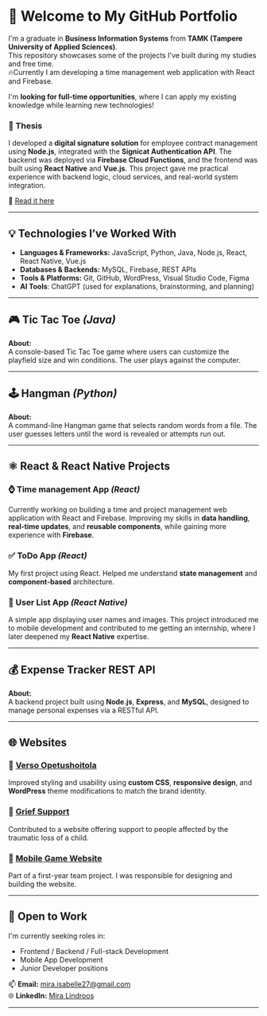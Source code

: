 # 👋 Welcome to My GitHub Portfolio

I'm a graduate in **Business Information Systems** from **TAMK (Tampere University of Applied Sciences)**.  
This repository showcases some of the projects I've built during my studies and free time.  
🔥Currently I am developing a time management web application with React and Firebase.  


I'm **looking for full-time opportunities**, where I can apply my existing knowledge while learning new technologies! 

### 📄 Thesis  
I developed a **digital signature solution** for employee contract management using **Node.js**, integrated with the **Signicat Authentication API**. The backend was deployed via **Firebase Cloud Functions**, and the frontend was built using **React Native** and **Vue.js**. This project gave me practical experience with backend logic, cloud services, and real-world system integration.

📄 [Read it here](https://urn.fi/URN:NBN:fi:amk-202504146480)

---

## 💡 Technologies I’ve Worked With

- **Languages & Frameworks:** JavaScript, Python, Java, Node.js, React, React Native, Vue.js  
- **Databases & Backends:** MySQL, Firebase, REST APIs  
- **Tools & Platforms:** Git, GitHub, WordPress, Visual Studio Code, Figma
- **AI Tools**: ChatGPT (used for explanations, brainstorming, and planning)

---

## 🎮 Tic Tac Toe _(Java)_

**About:**  
A console-based Tic Tac Toe game where users can customize the playfield size and win conditions. The user plays against the computer.

---

## 🕹 Hangman _(Python)_

**About:**  
A command-line Hangman game that selects random words from a file. The user guesses letters until the word is revealed or attempts run out.

---

## ⚛️ React & React Native Projects

### ⌚️ Time management App _(React)_
Currently working on building a time and project management web application with React and Firebase. Improving my skills in **data handling**, **real-time updates**, and **reusable components**, while gaining more experience with **Firebase**.

### ✅ ToDo App _(React)_
My first project using React. Helped me understand **state management** and **component-based** architecture.

### 📱 User List App _(React Native)_
A simple app displaying user names and images. This project introduced me to mobile development and contributed to me getting an internship, where I later deepened my **React Native** expertise.

---

## 💰 Expense Tracker REST API

**About:**  
A backend project built using **Node.js**, **Express**, and **MySQL**, designed to manage personal expenses via a RESTful API.

---

## 🌐 Websites

### 🔹 [Verso Opetushoitola](https://verso-opetushoitola.fi)  
Improved styling and usability using **custom CSS**, **responsive design**, and **WordPress** theme modifications to match the brand identity.

### 🔹 [Grief Support](https://griefsupport.fi)  
Contributed to a website offering support to people affected by the traumatic loss of a child.

### 🔹 [Mobile Game Website](https://webpages.tuni.fi/21tiko4a/index.html)  
Part of a first-year team project. I was responsible for designing and building the website.

---

## 🚀 Open to Work

I'm currently seeking roles in:

- Frontend / Backend / Full-stack Development  
- Mobile App Development  
- Junior Developer positions  

📫 **Email:** mira.isabelle27@gmail.com  
🌐 **LinkedIn:** [Mira Lindroos](https://www.linkedin.com/in/miralindroos27/)

---
